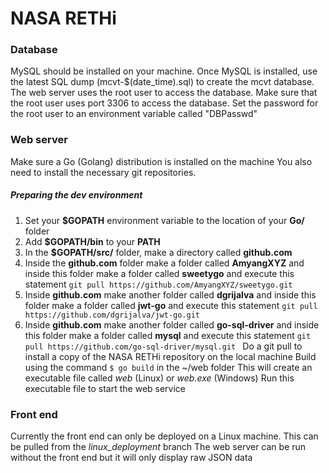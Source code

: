 # NASA RETHi

### Database

MySQL should be installed on your machine.
Once MySQL is installed, use the latest SQL dump (mcvt-$(date_time).sql) to create the mcvt database.
The web server uses the root user to access the database.
Make sure that the root user uses port 3306 to access the database.
Set the password for the root user to an environment variable called "DBPasswd"

### Web server

Make sure a Go (Golang) distribution is installed on the machine
You also need to install the necessary git repositories.
##### Preparing the dev environment
1. Set your **$GOPATH** environment variable to the location of your **Go/** folder
1. Add **$GOPATH/bin** to your **PATH**
1. In the **$GOPATH/src/** folder, make a directory called **github.com**
  1. Inside the **github.com** folder make a folder called **AmyangXYZ** and inside this folder make a folder called **sweetygo** and execute this statement ```git pull https://github.com/AmyangXYZ/sweetygo.git ```
  1. Inside **github.com** make another folder called **dgrijalva** and inside this folder make a folder called **jwt-go** and execute this statement ```git pull https://github.com/dgrijalva/jwt-go.git ```
  1. Inside **github.com** make another folder called **go-sql-driver** and inside this folder make a folder called **mysql** and execute this statement ```git pull https://github.com/go-sql-driver/mysql.git ```
Do a git pull to install a copy of the NASA RETHi repository on the local machine
Build using the command ```$ go build``` in the ~/web folder
This will create an executable file called *web* (Linux) or *web.exe* (Windows)
Run this executable file to start the web service

### Front end

Currently the front end can only be deployed on a Linux machine.
This can be pulled from the *linux_deployment* branch
The web server can be run without the front end but it will only display raw JSON data
